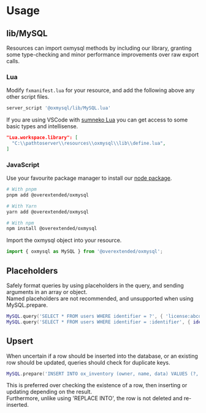 # Usage

## lib/MySQL

Resources can import oxmysql methods by including our library, granting some type-checking and minor performance improvements over raw export calls.

### Lua

Modify `fxmanifest.lua` for your resource, and add the following above any other script files.

```lua
server_script '@oxmysql/lib/MySQL.lua'
```

If you are using VSCode with [sumneko Lua](https://marketplace.visualstudio.com/items?itemName=sumneko.lua) you can get access to some basic types and intellisense.

```json
"Lua.workspace.library": [
  "C:\\pathtoserver\\resources\\oxmysql\\lib\\define.lua",
]
```

### JavaScript

Use your favourite package manager to install our [node package](https://www.npmjs.com/package/@overextended/oxmysql).

```bash
# With pnpm
pnpm add @overextended/oxmysql

# With Yarn
yarn add @overextended/oxmysql

# With npm
npm install @overextended/oxmysql
```

Import the oxmysql object into your resource.

```js
import { oxmysql as MySQL } from '@overextended/oxmysql';
```

## Placeholders

Safely format queries by using placeholders in the query, and sending arguments in an array or object.  
Named placeholders are not recommended, and unsupported when using MySQL.prepare.

```lua
MySQL.query('SELECT * FROM users WHERE identifier = ?', { 'license:abcdefg' })
MySQL.query('SELECT * FROM users WHERE identifier = :identifier', { identifier = 'license:abcdefg' })
```

## Upsert

When uncertain if a row should be inserted into the database, or an existing row should be updated, queries should check for duplicate keys.

```lua
MySQL.prepare('INSERT INTO ox_inventory (owner, name, data) VALUES (?, ?, ?) ON DUPLICATE KEY UPDATE data = VALUES(data)', { owner, dbId, inventory })
```

This is preferred over checking the existence of a row, then inserting or updating depending on the result.  
Furthermore, unlike using 'REPLACE INTO', the row is not deleted and re-inserted.
